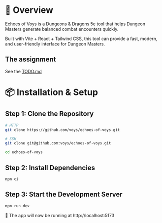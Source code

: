 # 📜 Overview

Echoes of Voys is a Dungeons & Dragons 5e tool that helps Dungeon Masters generate balanced combat encounters quickly.

Built with Vite + React + Tailwind CSS, this tool can provide a fast, modern, and user-friendly interface for Dungeon Masters.

## The assignment

See the [TODO.md](./TODO.md)

# 📦 Installation & Setup

## Step 1: Clone the Repository

```bash
# HTTP
git clone https://github.com/voys/echoes-of-voys.git

# SSH
git clone git@github.com:voys/echoes-of-voys.git

cd echoes-of-voys
```

## Step 2: Install Dependencies

```bash
npm ci
```

## Step 3: Start the Development Server

```bash
npm run dev
```

🚀 The app will now be running at http://localhost:5173
